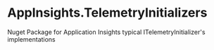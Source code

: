 # AppInsights.TelemetryInitializers
Nuget Package for Application Insights typical ITelemetryInitializer's implementations
